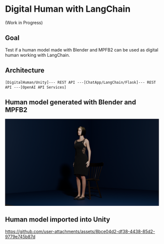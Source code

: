# Digital Human with LangChain

(Work in Progress)

## Goal

Test if a human model made with Blender and MPFB2 can be used as digital human working with LangChain.

## Architecture

```
[DigitalHuman/Unity]--- REST API ---[ChatApp/LangChain/Flask]--- REST API ---[OpenAI API Services]
```

## Human model generated with Blender and MPFB2

<img src="doc/Lady_blender.png" width=800>

## Human model imported into Unity

https://github.com/user-attachments/assets/8bce04d2-df38-4438-85d2-9779e745b87d


